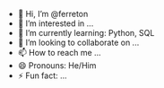 - 👋 Hi, I’m @ferreton
- 👀 I’m interested in ...
- 🌱 I’m currently learning: Python, SQL
- 💞️ I’m looking to collaborate on ...
- 📫 How to reach me ...
- 😄 Pronouns: He/Him
- ⚡ Fun fact: ...

<!---
ferreton/ferreton is a ✨ special ✨ repository because its `README.md` (this file) appears on your GitHub profile.
You can click the Preview link to take a look at your changes.
--->
